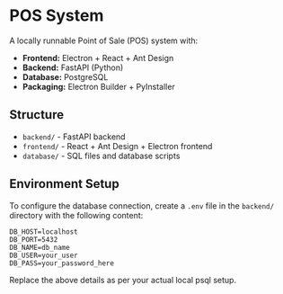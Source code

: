 # POS System

A locally runnable Point of Sale (POS) system with:

- **Frontend:** Electron + React + Ant Design
- **Backend:** FastAPI (Python)
- **Database:** PostgreSQL
- **Packaging:** Electron Builder + PyInstaller

## Structure

- `backend/` - FastAPI backend
- `frontend/` - React + Ant Design + Electron frontend
- `database/` - SQL files and database scripts 

## Environment Setup

To configure the database connection, create a `.env` file in the `backend/` directory with the following content:

```
DB_HOST=localhost
DB_PORT=5432
DB_NAME=db_name
DB_USER=your_user
DB_PASS=your_password_here
```

Replace the above details as per your actual local psql setup. 